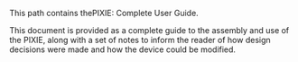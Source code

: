 This path contains thePIXIE: Complete User Guide. 

This document is provided as a complete guide to the assembly and use of the PIXIE, along with a set of notes to inform the reader of how design decisions were made and how the device could be modified.
